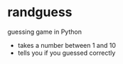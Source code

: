 # randguess
guessing game in Python

- takes a number between 1 and 10
- tells you if you guessed correctly
